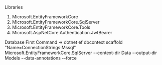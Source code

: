 Libraries

1.  Microsoft.EntityFrameworkCore
2.  Microsoft.EntityFrameworkCore.SqlServer
3.  Microsoft.EntityFrameworkCore.Tools
4.  Microsoft.AspNetCore.Authentication.JwtBearer

Database First Command
-> dotnet ef dbcontext scaffold "Name=ConnectionStrings:Mssql" Microsoft.EntityFrameworkCore.SqlServer  --context-dir Data --output-dir Models --data-annotations --force
